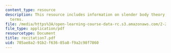 ```yaml
---
content_type: resource
description: This resource includes information on slender body theory, and non zero
  terms.
file: /media/https%3A/open-learning-course-data-rc.s3.amazonaws.com/2-20-marine-hydrodynamics-13-021-spring-2005/705ae8a291b2f63685a8f9a2c98f7860_recitation7.pdf
file_type: application/pdf
resourcetype: Document
title: recitation7.pdf
uid: 705ae8a2-91b2-f636-85a8-f9a2c98f7860
---
```

